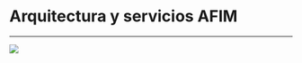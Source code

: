 # Arquitectura y servicios AFIM
---
![](https://github.com/KelvinMR1997/A.F.I.M/blob/main/Documentacion/Arquitectura%20y%20servicios/AFIM%20Arquitectura%20y%20servicios.jpeg)
